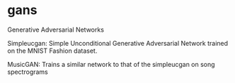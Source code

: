 # gans
Generative Adversarial Networks 

Simpleucgan: Simple Unconditional Generative Adversarial Network trained on the MNIST Fashion dataset.

MusicGAN: Trains a similar network to that of the simpleucgan on song spectrograms
